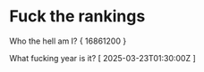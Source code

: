 # Fuck the rankings

Who the hell am I?
{ 16861200 }

What fucking year is it?
[ 2025-03-23T01:30:00Z ]
